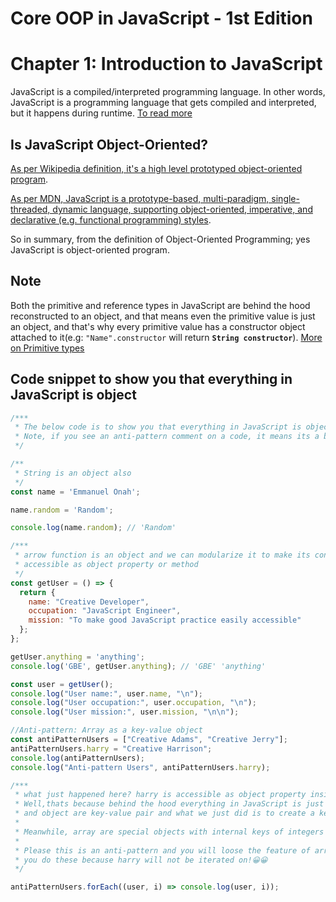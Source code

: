 # Core OOP in JavaScript - 1st Edition

# Chapter 1: Introduction to JavaScript

JavaScript is a compiled/interpreted programming language. In other words, JavaScript is a programming language that gets compiled and interpreted, but it happens during runtime. [To read more](https://www.instagram.com/p/CvQO4BHo_dJ/?img_index=1)

## Is JavaScript Object-Oriented?

[As per Wikipedia definition, it's a high level prototyped object-oriented program](https://en.wikipedia.org/wiki/JavaScript).

[As per MDN, JavaScript is a prototype-based, multi-paradigm, single-threaded, dynamic language, supporting object-oriented, imperative, and declarative (e.g. functional programming) styles](https://developer.mozilla.org/en-US/docs/Web/JavaScript).

So in summary, from the definition of Object-Oriented Programming; yes JavaScript is object-oriented program.

## Note

Both the primitive and reference types in JavaScript are behind the hood reconstructed to an object, and that means even the primitive value is just an object, and that's why every primitive value has a constructor object attached to it(e.g: ```"Name".constructor``` will return **```String constructor```**). [More on Primitive types](https://developer.mozilla.org/en-US/docs/Glossary/Primitive)

## Code snippet to show you that everything in JavaScript is object

```js
/***
 * The below code is to show you that everything in JavaScript is object
 * Note, if you see an anti-pattern comment on a code, it means its a bad practice
 */

/**
 * String is an object also
 */
const name = 'Emmanuel Onah';

name.random = 'Random';

console.log(name.random); // 'Random'

/***
 * arrow function is an object and we can modularize it to make its content
 * accessible as object property or method
 */
const getUser = () => {
  return {
    name: "Creative Developer",
    occupation: "JavaScript Engineer",
    mission: "To make good JavaScript practice easily accessible"
  };
};

getUser.anything = 'anything';
console.log('GBE', getUser.anything); // 'GBE' 'anything'

const user = getUser();
console.log("User name:", user.name, "\n");
console.log("User occupation:", user.occupation, "\n");
console.log("User mission:", user.mission, "\n\n");

//Anti-pattern: Array as a key-value object
const antiPatternUsers = ["Creative Adams", "Creative Jerry"];
antiPatternUsers.harry = "Creative Harrison";
console.log(antiPatternUsers);
console.log("Anti-pattern Users", antiPatternUsers.harry);

/***
 * what just happened here? harry is accessible as object property inside an array how?
 * Well,thats because behind the hood everything in JavaScript is just converted to object,
 * and object are key-value pair and what we just did is to create a key and its value.
 * 
 * Meanwhile, array are special objects with internal keys of integers known as index.
 * 
 * Please this is an anti-pattern and you will loose the feature of array iteration when
 * you do these because harry will not be iterated on!😀😀
 */

antiPatternUsers.forEach((user, i) => console.log(user, i));
```
